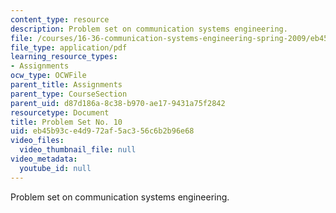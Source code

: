 ```yaml
---
content_type: resource
description: Problem set on communication systems engineering.
file: /courses/16-36-communication-systems-engineering-spring-2009/eb45b93ce4d972af5ac356c6b2b96e68_MIT16_36s09_assn10.pdf
file_type: application/pdf
learning_resource_types:
- Assignments
ocw_type: OCWFile
parent_title: Assignments
parent_type: CourseSection
parent_uid: d87d186a-8c38-b970-ae17-9431a75f2842
resourcetype: Document
title: Problem Set No. 10
uid: eb45b93c-e4d9-72af-5ac3-56c6b2b96e68
video_files:
  video_thumbnail_file: null
video_metadata:
  youtube_id: null
---
```

Problem set on communication systems engineering.

